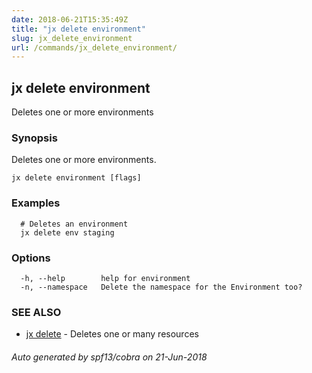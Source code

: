 ```yaml
---
date: 2018-06-21T15:35:49Z
title: "jx delete environment"
slug: jx_delete_environment
url: /commands/jx_delete_environment/
---
```

## jx delete environment

Deletes one or more environments

### Synopsis

Deletes one or more environments.

```
jx delete environment [flags]
```

### Examples

```
  # Deletes an environment
  jx delete env staging
```

### Options

```
  -h, --help        help for environment
  -n, --namespace   Delete the namespace for the Environment too?
```

### SEE ALSO

* [jx delete](/commands/jx_delete/)	 - Deletes one or many resources

###### Auto generated by spf13/cobra on 21-Jun-2018
